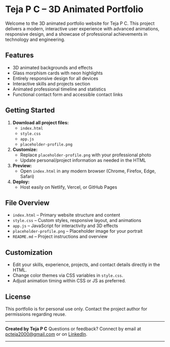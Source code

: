 # Teja P C – 3D Animated Portfolio

Welcome to the 3D animated portfolio website for Teja P C. This project delivers a modern, interactive user experience with advanced animations, responsive design, and a showcase of professional achievements in technology and engineering.

## Features

- 3D animated backgrounds and effects
- Glass morphism cards with neon highlights
- Entirely responsive design for all devices
- Interactive skills and projects section
- Animated professional timeline and statistics
- Functional contact form and accessible contact links


## Getting Started

1. **Download all project files:**
    - `index.html`
    - `style.css`
    - `app.js`
    - `placeholder-profile.png`
2. **Customize:**
    - Replace `placeholder-profile.png` with your professional photo
    - Update personal/project information as needed in the HTML
3. **Preview:**
    - Open `index.html` in any modern browser (Chrome, Firefox, Edge, Safari)
4. **Deploy:**
    - Host easily on Netlify, Vercel, or GitHub Pages

## File Overview

- `index.html` – Primary website structure and content
- `style.css` – Custom styles, responsive layout, and animations
- `app.js` – JavaScript for interactivity and 3D effects
- `placeholder-profile.png` – Placeholder image for your portrait
- `README.md` – Project instructions and overview


## Customization

- Edit your skills, experience, projects, and contact details directly in the HTML.
- Change color themes via CSS variables in `style.css`.
- Adjust animation timing within CSS or JS as preferred.


## License

This portfolio is for personal use only. Contact the project author for permissions regarding reuse.

***

**Created by Teja P C**
Questions or feedback? Connect by email at pcteja2000@gmail.com or on [LinkedIn](https://www.linkedin.com/in/tejapc).

---
